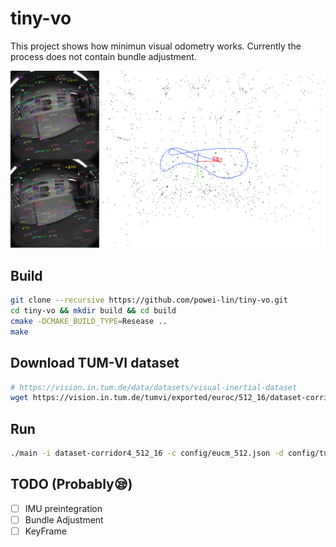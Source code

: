 # tiny-vo

This project shows how minimun visual odometry works. Currently the process does not contain bundle adjustment.

<a href="https://youtu.be/NBjQhl4TGsU" target="_blank"><img src="/image/image.png" 
alt="tiny-vo" width="540" /></a>

## Build
```sh
git clone --recursive https://github.com/powei-lin/tiny-vo.git
cd tiny-vo && mkdir build && cd build
cmake -DCMAKE_BUILD_TYPE=Resease ..
make
```

## Download TUM-VI dataset
```sh
# https://vision.in.tum.de/data/datasets/visual-inertial-dataset
wget https://vision.in.tum.de/tumvi/exported/euroc/512_16/dataset-corridor4_512_16.tar
```

## Run
```sh
./main -i dataset-corridor4_512_16 -c config/eucm_512.json -d config/tum_vi_dataset.json
```

## TODO (Probably😪)
* [ ] IMU preintegration
* [ ] Bundle Adjustment
* [ ] KeyFrame
